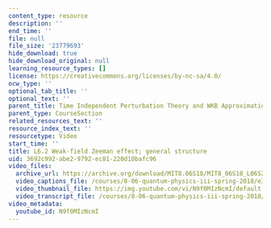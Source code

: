```yaml
---
content_type: resource
description: ''
end_time: ''
file: null
file_size: '23779693'
hide_download: true
hide_download_original: null
learning_resource_types: []
license: https://creativecommons.org/licenses/by-nc-sa/4.0/
ocw_type: ''
optional_tab_title: ''
optional_text: ''
parent_title: Time Independent Perturbation Theory and WKB Approximation
parent_type: CourseSection
related_resources_text: ''
resource_index_text: ''
resourcetype: Video
start_time: ''
title: L6.2 Weak-field Zeeman effect; general structure
uid: 3692c992-abe2-9792-ec81-220d10bafc96
video_files:
  archive_url: https://archive.org/download/MIT8.06S18/MIT8_06S18_L06S2_300k.mp4
  video_captions_file: /courses/8-06-quantum-physics-iii-spring-2018/e39d33d95861591b8c1ae4da474bf681_N9f0MIzNcmI.vtt
  video_thumbnail_file: https://img.youtube.com/vi/N9f0MIzNcmI/default.jpg
  video_transcript_file: /courses/8-06-quantum-physics-iii-spring-2018/964b97bfbbd828e5aa2309c793870d27_N9f0MIzNcmI.pdf
video_metadata:
  youtube_id: N9f0MIzNcmI
---
```

